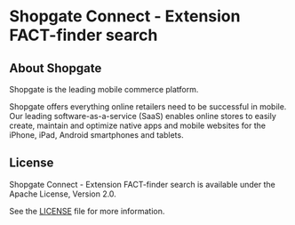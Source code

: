 # Shopgate Connect - Extension FACT-finder search

## About Shopgate

Shopgate is the leading mobile commerce platform.

Shopgate offers everything online retailers need to be successful in mobile. Our leading
software-as-a-service (SaaS) enables online stores to easily create, maintain and optimize native
apps and mobile websites for the iPhone, iPad, Android smartphones and tablets.


## License

Shopgate Connect - Extension FACT-finder search is available under the Apache License, Version 2.0.

See the [LICENSE](./LICENSE) file for more information.

